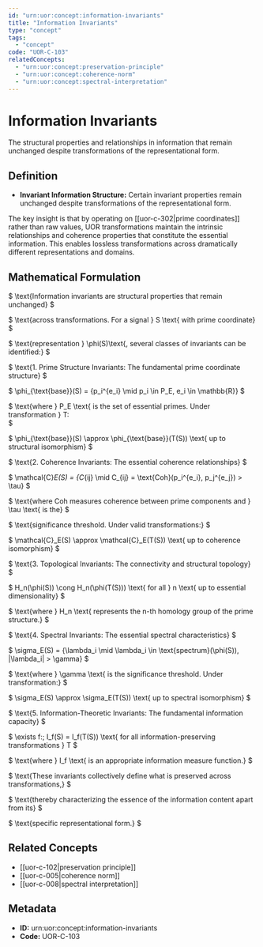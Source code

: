 ```yaml
---
id: "urn:uor:concept:information-invariants"
title: "Information Invariants"
type: "concept"
tags:
  - "concept"
code: "UOR-C-103"
relatedConcepts:
  - "urn:uor:concept:preservation-principle"
  - "urn:uor:concept:coherence-norm"
  - "urn:uor:concept:spectral-interpretation"
---
```


# Information Invariants

The structural properties and relationships in information that remain unchanged despite transformations of the representational form.

## Definition

- **Invariant Information Structure:** Certain invariant properties remain unchanged despite transformations of the representational form.

The key insight is that by operating on [[uor-c-302|prime coordinates]] rather than raw values, UOR transformations maintain the intrinsic relationships and coherence properties that constitute the essential information. This enables lossless transformations across dramatically different representations and domains.

## Mathematical Formulation

$
\text{Information invariants are structural properties that remain unchanged}
$

$
\text{across transformations. For a signal } S \text{ with prime coordinate}
$

$
\text{representation } \phi(S)\text{, several classes of invariants can be identified:}
$

$
\text{1. Prime Structure Invariants: The fundamental prime coordinate structure}
$

$
\phi_{\text{base}}(S) = \{p_i^{e_i} \mid p_i \in P_E, e_i \in \mathbb{R}\}
$

$
\text{where } P_E \text{ is the set of essential primes. Under transformation } T:\
$

$
\phi_{\text{base}}(S) \approx \phi_{\text{base}}(T(S)) \text{ up to structural isomorphism}
$

$
\text{2. Coherence Invariants: The essential coherence relationships}
$

$
\mathcal{C}_E(S) = \{C_{ij} \mid C_{ij} = \text{Coh}(p_i^{e_i}, p_j^{e_j}) > \tau\}
$

$
\text{where Coh measures coherence between prime components and } \tau \text{ is the}
$

$
\text{significance threshold. Under valid transformations:}
$

$
\mathcal{C}_E(S) \approx \mathcal{C}_E(T(S)) \text{ up to coherence isomorphism}
$

$
\text{3. Topological Invariants: The connectivity and structural topology}
$

$
H_n(\phi(S)) \cong H_n(\phi(T(S))) \text{ for all } n \text{ up to essential dimensionality}
$

$
\text{where } H_n \text{ represents the n-th homology group of the prime structure.}
$

$
\text{4. Spectral Invariants: The essential spectral characteristics}
$

$
\sigma_E(S) = \{\lambda_i \mid \lambda_i \in \text{spectrum}(\phi(S)), |\lambda_i| > \gamma\}
$

$
\text{where } \gamma \text{ is the significance threshold. Under transformation:}
$

$
\sigma_E(S) \approx \sigma_E(T(S)) \text{ up to spectral isomorphism}
$

$
\text{5. Information-Theoretic Invariants: The fundamental information capacity}
$

$
\exists f:\; I_f(S) = I_f(T(S)) \text{ for all information-preserving transformations } T
$

$
\text{where } I_f \text{ is an appropriate information measure function.}
$

$
\text{These invariants collectively define what is preserved across transformations,}
$

$
\text{thereby characterizing the essence of the information content apart from its}
$

$
\text{specific representational form.}
$

## Related Concepts

- [[uor-c-102|preservation principle]]
- [[uor-c-005|coherence norm]]
- [[uor-c-008|spectral interpretation]]

## Metadata

- **ID:** urn:uor:concept:information-invariants
- **Code:** UOR-C-103
